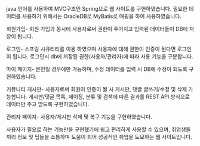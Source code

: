 java 언어를 사용하여 MVC구조인 Spring으로 웹 사이트를 구현하였습니다. 필요한 데이터를 사용하기 위해서는 OracleDB로  MyBatis로 매핑을 하여 사용하였습니다.

회원가입- 회원 가입과 동시에 사용자로써 권한이 주어지고 입력된 데이터들이 DB에 저장이 됩니다.

로그인-  스프링 시큐리티를 이용 하였으며 사용자에 대해 권한이 인증이 된다면 로그인이 됩니다. 로그인시 db에 저장된 권한(사용자/관리자)에 따라 사용 기능을 구분합니다.

마이 페이지- 본인일 경우에만 가능하며, 수정 데이터를 입력 시 DB에 수정이 되도록 구현하였습니다.

커뮤니티 게시판- 사용자로써 회원이 인증이 될 시 게시판, 댓글 글쓰기/수정 및 삭제 가능합니다. 게시판/댓글 목록, 페이징, 분류 및 검색에 따른 결과를 REST API 방식으로 데이터만 주고 받도록 구현하였습니다.

관리자 페이지- 사용자/게시판 삭제 및 복구 기능을 구현하였습니다.

사용자가 필요로 하는 기능만을 구현했기에 쉽고 편리하게 사용할 수 있으며, 취업생들끼리 정보 및 팁들을 소통하며 도움이 되어 성공적인 취업을 도모하는 웹 사이트입니다.



